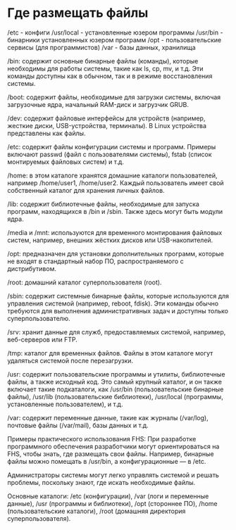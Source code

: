 # Где размещать файлы

/etc - конфиги
/usr/local - установленные юзером программы
/usr/bin - бинарники установленных юзером программ
/opt - пользовательские сервисы (для программистов)
/var - базы данных, хранилища


/bin: содержит основные бинарные файлы (команды), которые необходимы для работы системы, такие как ls, cp, mv, и т.д. Эти команды доступны как в обычном, так и в режиме восстановления системы.

/boot: содержит файлы, необходимые для загрузки системы, включая загрузочные ядра, начальный RAM-диск и загрузчик GRUB.

/dev: содержит файловые интерфейсы для устройств (например, жесткие диски, USB-устройства, терминалы). В Linux устройства представлены как файлы.

/etc: содержит файлы конфигурации системы и программ. Примеры включают passwd (файл с пользователями системы), fstab (список монтируемых файловых систем) и т.д.

/home: в этом каталоге хранятся домашние каталоги пользователей, например /home/user1, /home/user2. Каждый пользователь имеет свой собственный каталог для хранения личных файлов.

/lib: содержит библиотечные файлы, необходимые для запуска программ, находящихся в /bin и /sbin. Также здесь могут быть модули ядра.

/media и /mnt: используются для временного монтирования файловых систем, например, внешних жёстких дисков или USB-накопителей.

/opt: предназначен для установки дополнительных программ, которые не входят в стандартный набор ПО, распространяемого с дистрибутивом.

/root: домашний каталог суперпользователя (root).

/sbin: содержит системные бинарные файлы, которые используются для управления системой (например, reboot, fdisk). Эти команды обычно требуются для выполнения административных задач и доступны только суперпользователю.

/srv: хранит данные для служб, предоставляемых системой, например, веб-серверов или FTP.

/tmp: каталог для временных файлов. Файлы в этом каталоге могут удаляться системой после перезагрузки.

/usr: содержит пользовательские программы и утилиты, библиотечные файлы, а также исходный код. Это самый крупный каталог, и он также включает такие подкаталоги, как /usr/bin (пользовательские бинарные файлы), /usr/lib (пользовательские библиотеки), /usr/local (программы, установленные пользователем), и т.д.

/var: содержит переменные данные, такие как журналы (/var/log), почтовые файлы (/var/mail), базы данных и т.д.

Примеры практического использования FHS:
При разработке программного обеспечения разработчики могут ориентироваться на FHS, чтобы знать, где размещать свои файлы. Например, бинарные файлы можно помещать в /usr/bin, а конфигурационные — в /etc.

Администраторы системы могут легко управлять системой и решать проблемы, поскольку знают, где искать необходимые файлы.


Основные каталоги: /etc (конфигурации), /var (логи и переменные данные), /usr (программы и библиотеки), /opt (стороннее ПО), /home (пользовательские каталоги), /root (домашняя директория суперпользователя).